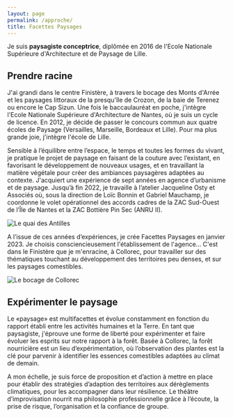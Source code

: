 ```yaml
---
layout: page
permalink: /approche/
title: Facettes Paysages
---
```


Je suis <b>paysagiste conceptrice</b>,  diplômée en 2016 de l'Ecole Nationale Supérieure d'Architecture et de Paysage de Lille.


## Prendre racine

J'ai grandi dans le centre Finistère, à travers le bocage des Monts d'Arrée et les paysages littoraux de la presqu'île de Crozon, de la baie de Terenez ou encore le Cap Sizun.
Une fois le baccaulauréat en poche, j'intègre l'Ecole Nationale Supérieure d'Architecture de Nantes, où je suis un cycle de licence.
En 2012, je décide de passer le concours commun aux quatre écoles de Paysage (Versailles, Marseille, Bordeaux et Lille). Pour ma plus grande joie, j'intègre l'école de Lille.

Sensible à l’équilibre entre l’espace, le temps et toutes les formes du vivant, je pratique le projet de paysage en faisant de la couture avec l’existant, en favorisant le développement de nouveaux usages, et en travaillant la matière végétale pour créer des ambiances paysagères adaptées au contexte.
J'acquiert une expérience de sept années en agence d’urbanisme et de paysage. Jusqu’à fin 2022, je travaille à l’atelier Jacqueline Osty et Associés où, sous la direction de Loïc Bonnin et Gabriel Mauchamp, je coordonne le volet opérationnel des accords cadres de la ZAC Sud-Ouest de l’Île de Nantes et la ZAC Bottière Pin Sec (ANRU II).

![Le quai des Antilles](/facettes.bzh/assets/images/FP2.jpg)

A l’issue de ces années d’expériences, je crée Facettes Paysages en janvier 2023. Je choisis consciencieusement l'établissement de l'agence...
C'est dans le Finistère que je m'enracine, à Collorec, pour travailler sur des thématiques touchant au développement des territoires peu denses, et sur les paysages comestibles.

![Le bocage de Collorec](/facettes.bzh/assets/images/FP1.jpg)

## Expérimenter le paysage

Le «paysage» est multifacettes et évolue constamment en fonction du rapport établi entre les activités humaines et la Terre. En tant que paysagiste, j'éprouve une forme de liberté pour expérimenter et faire évoluer les esprits sur notre rapport à la forêt. Basée à Collorec, la forêt nourricière est un lieu d’expérimentation, où l’observation des plantes est la clé pour parvenir à identifier les essences comestibles adaptées au climat de demain.

A mon échelle, je suis force de proposition et d’action à mettre en place pour établir des stratégies d’adaption des territoires aux dérèglements climatiques, pour les accompagner dans leur résilience.
Le théâtre d’improvisation nourrit ma philosophie professionnelle grâce à l’écoute, la prise de risque, l’organisation et la confiance de groupe.


